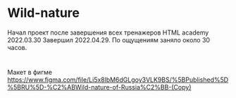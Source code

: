 # Wild-nature
Начал проект после завершения всех тренажеров HTML academy 2022.03.30
Завершил 2022.04.29. По ощущениям заняло около 30 часов.
#
Макет в фигме https://www.figma.com/file/Li5x8lbM6dGLgoy3VLK9BS/%5BPublished%5D%5BRU%5D-%C2%ABWild-nature-of-Russia%C2%BB-(Copy)